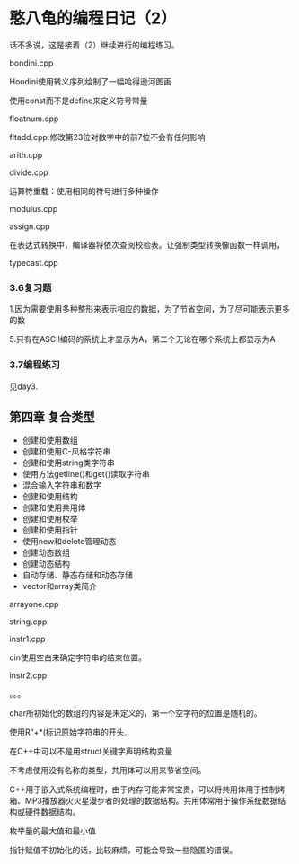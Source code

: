 # 憨八龟的编程日记（2）

话不多说，这是接着（2）继续进行的编程练习。

bondini.cpp

Houdini使用转义序列绘制了一幅哈得逊河图画

使用const而不是define来定义符号常量

floatnum.cpp

fltadd.cpp:修改第23位对数字中的前7位不会有任何影响

arith.cpp

divide.cpp

运算符重载：使用相同的符号进行多种操作

modulus.cpp

assign.cpp

在表达式转换中，编译器将依次查阅校验表。让强制类型转换像函数一样调用，

typecast.cpp

### 3.6复习题

1.因为需要使用多种整形来表示相应的数据，为了节省空间，为了尽可能表示更多的数

5.只有在ASCII编码的系统上才显示为A，第二个无论在哪个系统上都显示为A

### 3.7编程练习

见day3.

## 第四章 复合类型

- 创建和使用数组
- 创建和使用C-风格字符串
- 创建和使用string类字符串
- 使用方法getline()和get()读取字符串
- 混合输入字符串和数字
- 创建和使用结构
- 创建和使用共用体
- 创建和使用枚举
- 创建和使用指针
- 使用new和delete管理动态
- 创建动态数组
- 创建动态结构
- 自动存储、静态存储和动态存储
- vector和array类简介

arrayone.cpp

string.cpp

instr1.cpp

cin使用空白来确定字符串的结束位置。

instr2.cpp

。。。

char所初始化的数组的内容是未定义的，第一个空字符的位置是随机的。

使用R“+*(标识原始字符串的开头.

在C++中可以不是用struct关键字声明结构变量

不考虑使用没有名称的类型，共用体可以用来节省空间。

C++用于嵌入式系统编程时，由于内存可能非常宝贵，可以将共用体用于控制烤箱、MP3播放器火火星漫步者的处理的数据结构。共用体常用于操作系统数据结构或硬件数据结构。

枚举量的最大值和最小值

指针赋值不初始化的话，比较麻烦，可能会导致一些隐匿的错误。


